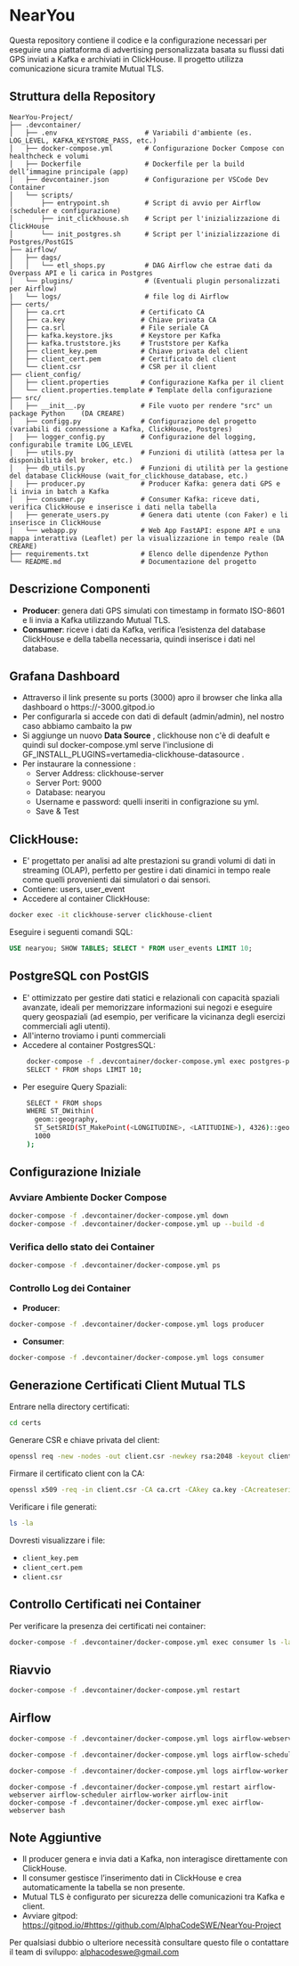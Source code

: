 # NearYou 

Questa repository contiene il codice e la configurazione necessari per eseguire una piattaforma di advertising personalizzata basata su flussi dati GPS inviati a Kafka e archiviati in ClickHouse. Il progetto utilizza comunicazione sicura tramite Mutual TLS.

## Struttura della Repository
```
NearYou-Project/
├── .devcontainer/
│   ├── .env                      # Variabili d'ambiente (es. LOG_LEVEL, KAFKA_KEYSTORE_PASS, etc.)
│   ├── docker-compose.yml        # Configurazione Docker Compose con healthcheck e volumi
│   ├── Dockerfile                # Dockerfile per la build dell’immagine principale (app)
│   ├── devcontainer.json         # Configurazione per VSCode Dev Container
│   └── scripts/
│       ├── entrypoint.sh         # Script di avvio per Airflow (scheduler e configurazione)
│       ├── init_clickhouse.sh    # Script per l'inizializzazione di ClickHouse
│       └── init_postgres.sh      # Script per l'inizializzazione di Postgres/PostGIS
├── airflow/
│   ├── dags/
│   │   └── etl_shops.py          # DAG Airflow che estrae dati da Overpass API e li carica in Postgres
│   └── plugins/                  # (Eventuali plugin personalizzati per Airflow)
|   └── logs/                     # file log di Airflow
├── certs/
│   ├── ca.crt                   # Certificato CA
│   ├── ca.key                   # Chiave privata CA
│   ├── ca.srl                   # File seriale CA
│   ├── kafka.keystore.jks       # Keystore per Kafka
│   ├── kafka.truststore.jks     # Truststore per Kafka
│   ├── client_key.pem           # Chiave privata del client
│   ├── client_cert.pem          # Certificato del client
│   └── client.csr               # CSR per il client
├── client_config/
│   ├── client.properties        # Configurazione Kafka per il client
│   └── client.properties.template # Template della configurazione
├── src/
│   ├── __init__.py              # File vuoto per rendere "src" un package Python    (DA CREARE)
│   ├── configg.py               # Configurazione del progetto (variabili di connessione a Kafka, ClickHouse, Postgres)
│   ├── logger_config.py         # Configurazione del logging, configurabile tramite LOG_LEVEL
│   ├── utils.py                 # Funzioni di utilità (attesa per la disponibilità del broker, etc.)
│   ├── db_utils.py              # Funzioni di utilità per la gestione del database ClickHouse (wait_for_clickhouse_database, etc.)
│   ├── producer.py              # Producer Kafka: genera dati GPS e li invia in batch a Kafka
│   ├── consumer.py              # Consumer Kafka: riceve dati, verifica ClickHouse e inserisce i dati nella tabella
│   ├── generate_users.py        # Genera dati utente (con Faker) e li inserisce in ClickHouse
│   └── webapp.py                # Web App FastAPI: espone API e una mappa interattiva (Leaflet) per la visualizzazione in tempo reale (DA CREARE)
├── requirements.txt             # Elenco delle dipendenze Python
└── README.md                    # Documentazione del progetto
```

## Descrizione Componenti

- **Producer**: genera dati GPS simulati con timestamp in formato ISO-8601 e li invia a Kafka utilizzando Mutual TLS.
- **Consumer**: riceve i dati da Kafka, verifica l’esistenza del database ClickHouse e della tabella necessaria, quindi inserisce i dati nel database.

## Grafana Dashboard
- Attraverso il link presente su ports (3000) apro il browser che linka alla dashboard o https://<workspace-id>-3000.gitpod.io
- Per configurarla si accede con dati di default (admin/admin), nel nostro caso abbiamo cambaito la pw
- Si aggiunge un nuovo **Data Source** , clickhouse non c'è di deafult e quindi sul docker-compose.yml serve l'inclusione di GF_INSTALL_PLUGINS=vertamedia-clickhouse-datasource .
- Per instaurare la connessione :
   - Server Address: clickhouse-server
   - Server Port: 9000
   - Database: nearyou
   - Username e password: quelli inseriti in configrazione su yml.
   - Save & Test
##  ClickHouse:
- E' progettato per analisi ad alte prestazioni su grandi volumi di dati in streaming (OLAP), perfetto per gestire i dati dinamici in tempo reale come quelli provenienti dai simulatori o dai sensori.
- Contiene: users, user_event
- Accedere al container ClickHouse:

```bash
docker exec -it clickhouse-server clickhouse-client
```

Eseguire i seguenti comandi SQL:

```sql
USE nearyou; SHOW TABLES; SELECT * FROM user_events LIMIT 10;


```
## PostgreSQL con PostGIS
- E' ottimizzato per gestire dati statici e relazionali con capacità spaziali avanzate, ideali per memorizzare informazioni sui negozi e eseguire query geospaziali (ad esempio, per verificare la vicinanza degli esercizi commerciali agli utenti).
- All'interno troviamo i punti commerciali
- Accedere al container PostgresSQL:
  ```bash
   docker-compose -f .devcontainer/docker-compose.yml exec postgres-postgis psql -U nearuser -d near_you_shops
   SELECT * FROM shops LIMIT 10;
   ```
- Per eseguire Query Spaziali:
  ```bash
   SELECT * FROM shops
   WHERE ST_DWithin(
     geom::geography,
     ST_SetSRID(ST_MakePoint(<LONGITUDINE>, <LATITUDINE>), 4326)::geography,
     1000
   );
   ```

## Configurazione Iniziale

### Avviare Ambiente Docker Compose

```bash
docker-compose -f .devcontainer/docker-compose.yml down
docker-compose -f .devcontainer/docker-compose.yml up --build -d
```

### Verifica dello stato dei Container

```bash
docker-compose -f .devcontainer/docker-compose.yml ps
```

### Controllo Log dei Container

- **Producer**:

```bash
docker-compose -f .devcontainer/docker-compose.yml logs producer
```

- **Consumer**:

```bash
docker-compose -f .devcontainer/docker-compose.yml logs consumer
```

## Generazione Certificati Client Mutual TLS

Entrare nella directory certificati:

```bash
cd certs
```

Generare CSR e chiave privata del client:

```bash
openssl req -new -nodes -out client.csr -newkey rsa:2048 -keyout client_key.pem -subj "/C=IT/ST=Italia/L=Roma/O=ExampleOrg/CN=client-$(openssl rand -hex 4)"
```

Firmare il certificato client con la CA:

```bash
openssl x509 -req -in client.csr -CA ca.crt -CAkey ca.key -CAcreateserial -out client_cert.pem -days 365 -sha256
```

Verificare i file generati:

```bash
ls -la
```

Dovresti visualizzare i file:
- `client_key.pem`
- `client_cert.pem`
- `client.csr`

## Controllo Certificati nei Container

Per verificare la presenza dei certificati nei container:

```bash
docker-compose -f .devcontainer/docker-compose.yml exec consumer ls -la /workspace/certs
```

## Riavvio 
```bash
docker-compose -f .devcontainer/docker-compose.yml restart
```

## Airflow
```bash
docker-compose -f .devcontainer/docker-compose.yml logs airflow-webserver
```
```bash
docker-compose -f .devcontainer/docker-compose.yml logs airflow-scheduler
```
```bash
docker-compose -f .devcontainer/docker-compose.yml logs airflow-worker
```
```Accedere ai container
docker-compose -f .devcontainer/docker-compose.yml restart airflow-webserver airflow-scheduler airflow-worker airflow-init
docker-compose -f .devcontainer/docker-compose.yml exec airflow-webserver bash

```
## Note Aggiuntive

- Il producer genera e invia dati a Kafka, non interagisce direttamente con ClickHouse.
- Il consumer gestisce l’inserimento dati in ClickHouse e crea automaticamente la tabella se non presente.
- Mutual TLS è configurato per sicurezza delle comunicazioni tra Kafka e client.
- Avviare gitpod: https://gitpod.io/#https://github.com/AlphaCodeSWE/NearYou-Project

Per qualsiasi dubbio o ulteriore necessità consultare questo file o contattare il team di sviluppo: alphacodeswe@gmail.com


